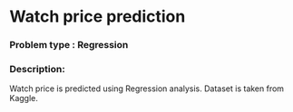 
# Watch price  prediction

### Problem type : Regression


### Description: 

Watch price  is predicted using Regression analysis. Dataset is taken from Kaggle. 

